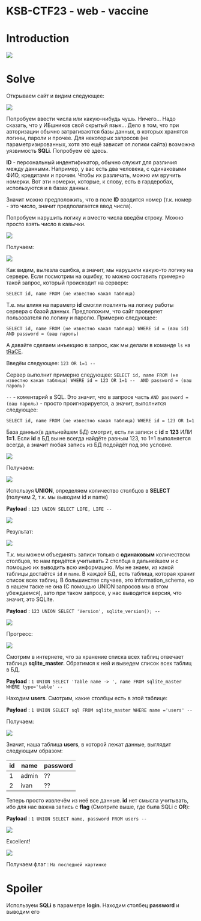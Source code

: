 # KSB-CTF23 - web - vaccine


# Introduction

![](../images/vaccine2.jpeg)


# Solve

Открываем сайт и видим следующее:

![](../images/vaccine1.jpeg)

Попробуем ввести числа или какую-нибудь чушь. 
Ничего... Надо сказать, что у ИБшников свой скрытый язык... Дело в том, что при авторизации обычно затрагиваются базы данных, в которых хранятся логины, пароли и прочее. Для некоторых запросов (не параметризированных, хотя это ещё зависит от логики сайта) возможна уязвимость **SQLi**. Попробуем её здесь.

**ID** - персональный индентификатор, обычно служит для различия между данными. Например, у вас есть два человека, с одинаковыми ФИО, кредитами и прочим.
Чтобы их различать, можно им вручить номерки. Вот эти номерки, которые, к слову, есть в гардеробах, используются и в базах данных.

Значит можно предположить, что в поле **ID** вводится номер (т.к. номер - это число, значит предполагается ввод числа).

Попробуем нарушить логику и вместо числа введём строку. Можно просто взять число в кавычки.

![](../images/vaccine3.jpeg)

Получаем:

![](../images/vaccine4.jpeg)


Как видим, вылезла ошибка, а значит, мы нарушили какую-то логику на сервере. Если посмотрим на ошибку, то можно составить примерно такой запрос, который происходит на сервере:

`SELECT id, name FROM (не известно какая таблица)`

Т.е. мы влияя на параметр **id** смогли повлиять на логику работы сервера с базой данных.
Предположим, что сайт проверяет пользователя по логину и паролю. Примерно следующее:

`SELECT id, name FROM (не известно какая таблица) WHERE id = (ваш id) AND password = (ваш пароль)`


А давайте сделаем инъекцию в запрос, как мы делали в команде `ls` на [tRaCE](web/tRaCE.md).

Введём следующее: `123 OR 1=1 -- `

Сервер выполнит примерно следующее: `SELECT id, name FROM (не известно какая таблица) WHERE id = 123 OR 1=1 --  AND password = (ваш пароль)`

` -- ` - коментарий в SQL. Это значит, что в запросе часть ` AND password = (ваш пароль) ` - просто проигнорируется, а значит, выполнится следующее:

`SELECT id, name FROM (не известно какая таблица) WHERE id = 123 OR 1=1`

База данных(в дальнейшем БД) смотрит, есть ли записи с **id = 123** ИЛИ **1=1**. 
Если **id** в БД вы не всегда найдёте равным 123, то 1=1 выполняется всегда, а значит любая запись из БД подойдёт под это условие.

![](../images/vaccine5.jpeg)

Получаем:

![](../images/vaccine6.jpeg)


Используя **UNION**, определяем количество столбцов в **SELECT** (получим 2, т.к. мы выводим id и name)

**Payload** : `123 UNION SELECT LIFE, LIFE -- `

![](../images/vaccine7.jpeg)

Результат:

![](../images/vaccine8.jpeg)

Т.к. мы можем объединять записи только с **одинаковым** количеством столбцов, то нам придётся учитывать 2 столбца в дальнейшем и с помощью их выводить всю информацию. Мы не знаем, из какой таблицы достаётся `id` и `name`. В каждой БД, есть таблица, которая хранит список всех таблиц. В большинстве случаев, это information_schema, но в нашем таске не она (С помощью UNION запросов мы в этом убеждаемся), зато при таком запросе, у нас выводится версия, что значит, это SQLite.

**Payload** : `123 UNION SELECT 'Version', sqlite_version(); -- `

![](../images/vaccine9.jpeg)

Прогресс:

![](../images/vaccine10.jpeg)


Смотрим в интернете, что за хранение списка всех таблиц отвечает таблица **sqlite_master**. Обратимся к ней и выведем список всех таблиц в БД.

**Payload** : `1 UNION SELECT 'Table name -> ', name FROM sqlite_master WHERE type='table' -- `


Находим **users**. Смотрим, какие столбцы есть в этой таблице:

**Payload** : `1 UNION SELECT sql FROM sqlite_master WHERE name ='users' -- `

Получаем:

![](../images/vaccine11.jpeg)


Значит, наша таблица **users**, в которой лежат данные, выглядит следующим образом:

id    |   name   |  password |
| --- | -------- | --------- |
| 1   |  admin   |    ??     |
| 2   |  ivan    |    ??     |


Теперь просто извлечём из неё все данные. **id** нет смысла учитывать, ибо для нас важна запись с **flag** (Смотрите выше, где была SQLi c **OR**):

**Payload** : `1 UNION SELECT name, password FROM users -- `

![](../images/vaccine12.jpeg)



Excellent!

![](../images/vaccine12.jpeg)
  


Получаем флаг : `На последней картинке` 


# Spoiler

Используем **SQLi** в параметре **login**. Находим столбец **password** и выводим его